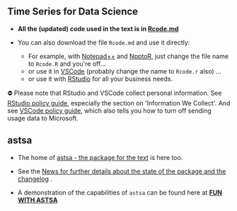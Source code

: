## Time Series for Data Science

- **All the (updated) code used in the text  is in [Rcode.md](https://github.com/nickpoison/tsda/blob/master/Rcode.md)**


-  You can also download the file `Rcode.md` and use it directly:

    - For example, with [Notepad++](https://notepad-plus-plus.org/) and [NpptoR](https://sourceforge.net/projects/npptor/files/npptor%20installer/), just change the file name to `Rcode.R` and you're off...
    - or use it in [VSCode](https://code.visualstudio.com/) (probably change the name to `Rcode.r` also) ...
    - or use it with [RStudio](https://www.rstudio.com/products/rstudio/download/#download) for all your business needs.


  &#9940; Please note that RStudio and VSCode collect personal information.
	See	 [RStudio policy guide](https://www.rstudio.com/about/privacy-policy/), especially 	the section on 'Information We Collect'.  And see [VSCode policy guide](https://code.visualstudio.com/docs/getstarted/telemetry), which also tells you how to turn off sending usage data to Microsoft.  




## astsa

- The home of [astsa - the package for the text](https://github.com/nickpoison/astsa) is here too.

- See the [News for further details about the state of the package and the changelog](https://github.com/nickpoison/astsa/blob/master/NEWS.md) .

- A demonstration of the capabilities of `astsa` can be found here at
[**FUN WITH ASTSA**](https://github.com/nickpoison/astsa/blob/master/fun_with_astsa/fun_with_astsa.md)
